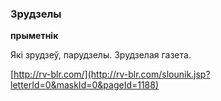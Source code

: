 ### Зрудзелы
**прыметнік**

Які зрудзеў, парудзелы. Зрудзелая газета.

<a rel="author">[http://rv-blr.com/](http://rv-blr.com/slounik.jsp?letterId=0&maskId=0&pageId=1188)</a>

